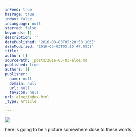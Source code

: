 ```yaml
---
inFeed: true
hasPage: true
inNav: false
inLanguage: null
starred: false
keywords: []
description: ''
datePublished: '2016-03-03T05:20:53.106Z'
dateModified: '2016-03-03T05:20:47.055Z'
title: ''
author: []
sourcePath: _posts/2016-03-03-aloe.md
published: true
authors: []
publisher:
  name: null
  domain: null
  url: null
  favicon: null
url: aloe/index.html
_type: Article

---
```

![](https://the-grid-user-content.s3-us-west-2.amazonaws.com/e4f7f49c-c339-4d5b-8c46-738eefe7765b.png)

here is going to be a picture somewhere close to these words